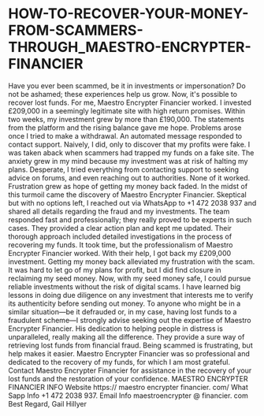 # HOW-TO-RECOVER-YOUR-MONEY-FROM-SCAMMERS-THROUGH_MAESTRO-ENCRYPTER-FINANCIER
Have you ever been scammed, be it in investments or impersonation? Do not be ashamed; these experiences help us grow. Now, it's possible to recover lost funds. For me, Maestro Encrypter Financier worked. I invested £209,000 in a seemingly legitimate site with high return promises. Within two weeks, my investment grew by more than £190,000. The statements from the platform and the rising balance gave me hope. Problems arose once I tried to make a withdrawal. An automated message responded to contact support. Naively, I did, only to discover that my profits were fake. I was taken aback when scammers had trapped my funds on a fake site. The anxiety grew in my mind because my investment was at risk of halting my plans. Desperate, I tried everything from contacting support to seeking advice on forums, and even reaching out to authorities. None of it worked. Frustration grew as hope of getting my money back faded. In the midst of this turmoil came the discovery of Maestro Encrypter Financier. Skeptical but with no options left, I reached out via WhatsApp to +1 472 2038 937 and shared all details regarding the fraud and my investments. The team responded fast and professionally; they really proved to be experts in such cases. They provided a clear action plan and kept me updated. Their thorough approach included detailed investigations in the process of recovering my funds. It took time, but the professionalism of Maestro Encrypter Financier worked. With their help, I got back my £209,000 investment. Getting my money back alleviated my frustration with the scam. It was hard to let go of my plans for profit, but I did find closure in reclaiming my seed money. Now, with my seed money safe, I could pursue reliable investments without the risk of digital scams. I have learned big lessons in doing due diligence on any investment that interests me to verify its authenticity before sending out money. To anyone who might be in a similar situation—be it defrauded or, in my case, having lost funds to a fraudulent scheme—I strongly advise seeking out the expertise of Maestro Encrypter Financier. His dedication to helping people in distress is unparalleled, really making all the difference. They provide a sure way of retrieving lost funds from financial fraud. Being scammed is frustrating, but help makes it easier. Maestro Encrypter Financier was so professional and dedicated to the recovery of my funds, for which I am most grateful. Contact Maestro Encrypter Financier for assistance in the recovery of your lost funds and the restoration of your confidence.
MAESTRO ENCRYPTER FINANCIER INFO Website https:// maestro encrypter financier. com/ What Sapp Info +1 472 2038 937. Email Info maestroencrypter @ financier. com Best Regard, Gail Hillyer
